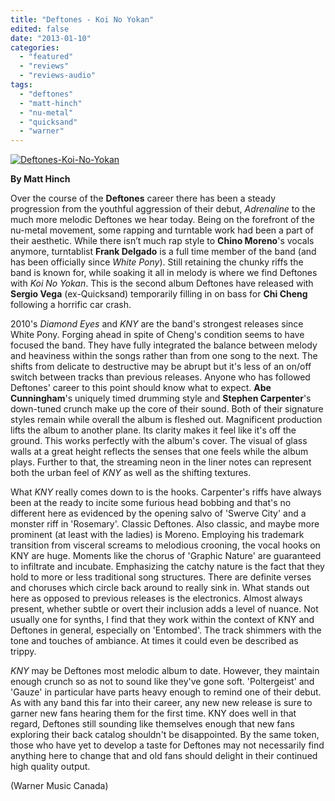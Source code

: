```yaml
---
title: "Deftones - Koi No Yokan"
edited: false
date: "2013-01-10"
categories:
  - "featured"
  - "reviews"
  - "reviews-audio"
tags:
  - "deftones"
  - "matt-hinch"
  - "nu-metal"
  - "quicksand"
  - "warner"
---
```


[![Deftones-Koi-No-Yokan](http://www.hellbound.ca/wp-content/uploads/2013/01/Deftones-Koi-No-Yokan.jpg)](http://www.hellbound.ca/wp-content/uploads/2013/01/Deftones-Koi-No-Yokan.jpg)

**By Matt Hinch**

Over the course of the **Deftones** career there has been a steady progression from the youthful aggression of their debut, _Adrenaline_ to the much more melodic Deftones we hear today. Being on the forefront of the nu-metal movement, some rapping and turntable work had been a part of their aesthetic. While there isn’t much rap style to **Chino Moreno**'s vocals anymore, turntablist **Frank Delgado** is a full time member of the band (and has been officially since _White Pony_). Still retaining the chunky riffs the band is known for, while soaking it all in melody is where we find Deftones with _Koi No Yokan_. This is the second album Deftones have released with **Sergio Vega** (ex-Quicksand) temporarily filling in on bass for **Chi Cheng** following a horrific car crash.

2010's _Diamond Eyes_ and _KNY_ are the band's strongest releases since White Pony. Forging ahead in spite of Cheng's condition seems to have focused the band. They have fully integrated the balance between melody and heaviness within the songs rather than from one song to the next. The shifts from delicate to destructive may be abrupt but it's less of an on/off switch between tracks than previous releases. Anyone who has followed Deftones' career to this point should know what to expect. **Abe Cunningham**'s uniquely timed drumming style and **Stephen Carpenter**'s down-tuned crunch make up the core of their sound. Both of their signature styles remain while overall the album is fleshed out. Magnificent production lifts the album to another plane. Its clarity makes it feel like it's off the ground. This works perfectly with the album's cover. The visual of glass walls at a great height reflects the senses that one feels while the album plays. Further to that, the streaming neon in the liner notes can represent both the urban feel of _KNY_ as well as the shifting textures.

What _KNY_ really comes down to is the hooks. Carpenter's riffs have always been at the ready to incite some furious head bobbing and that's no different here as evidenced by the opening salvo of 'Swerve City' and a monster riff in 'Rosemary'. Classic Deftones. Also classic, and maybe more prominent (at least with the ladies) is Moreno. Employing his trademark transition from visceral screams to melodious crooning, the vocal hooks on KNY are huge. Moments like the chorus of 'Graphic Nature' are guaranteed to infiltrate and incubate. Emphasizing the catchy nature is the fact that they hold to more or less traditional song structures. There are definite verses and choruses which circle back around to really sink in. What stands out here as opposed to previous releases is the electronics. Almost always present, whether subtle or overt their inclusion adds a level of nuance. Not usually one for synths, I find that they work within the context of KNY and Deftones in general, especially on 'Entombed'. The track shimmers with the tone and touches of ambiance. At times it could even be described as trippy.

_KNY_ may be Deftones most melodic album to date. However, they maintain enough crunch so as not to sound like they've gone soft. 'Poltergeist' and 'Gauze' in particular have parts heavy enough to remind one of their debut. As with any band this far into their career, any new new release is sure to garner new fans hearing them for the first time. KNY does well in that regard, Deftones still sounding like themselves enough that new fans exploring their back catalog shouldn't be disappointed. By the same token, those who have yet to develop a taste for Deftones may not necessarily find anything here to change that and old fans should delight in their continued high quality output.

(Warner Music Canada)

